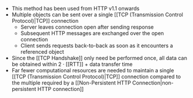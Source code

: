 - This method has been used from HTTP v1.1 onwards
- Multiple objects can be sent over a single [[TCP (Transmission Control Protocol)|TCP]] connection
	- Server leaves connection open after sending response
	- Subsequent HTTP messages are exchanged over the open connection
	- Client sends requests back-to-back as soon as it encounters a referenced object
- Since the [[TCP Handshake]] only need be performed once, all data can be obtained within 2 · [[RTT]] + data transfer time
- Far fewer computational resources are needed to maintain a single [[TCP (Transmission Control Protocol)|TCP]] connection compared to the multiple required by a [[Non-Persistent HTTP Connection|non-persistent HTTP connection]]